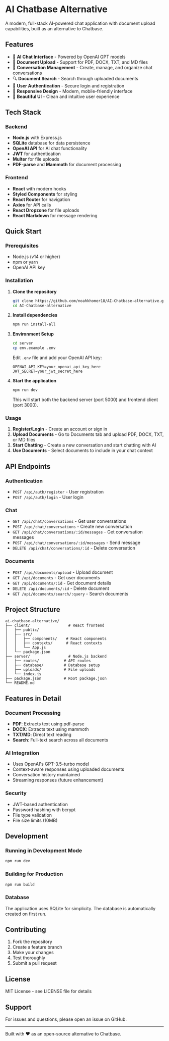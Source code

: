 # AI Chatbase Alternative

A modern, full-stack AI-powered chat application with document upload capabilities, built as an alternative to Chatbase.

## Features

- 🤖 **AI Chat Interface** - Powered by OpenAI GPT models
- 📄 **Document Upload** - Support for PDF, DOCX, TXT, and MD files
- 💬 **Conversation Management** - Create, manage, and organize chat conversations
- 🔍 **Document Search** - Search through uploaded documents
- 🔐 **User Authentication** - Secure login and registration
- 📱 **Responsive Design** - Modern, mobile-friendly interface
- 🎨 **Beautiful UI** - Clean and intuitive user experience

## Tech Stack

### Backend
- **Node.js** with Express.js
- **SQLite** database for data persistence
- **OpenAI API** for AI chat functionality
- **JWT** for authentication
- **Multer** for file uploads
- **PDF-parse** and **Mammoth** for document processing

### Frontend
- **React** with modern hooks
- **Styled Components** for styling
- **React Router** for navigation
- **Axios** for API calls
- **React Dropzone** for file uploads
- **React Markdown** for message rendering

## Quick Start

### Prerequisites
- Node.js (v14 or higher)
- npm or yarn
- OpenAI API key

### Installation

1. **Clone the repository**
   ```bash
   git clone https://github.com/noahkhomer18/AI-Chatbase-alternative.git
   cd AI-Chatbase-alternative
   ```

2. **Install dependencies**
   ```bash
   npm run install-all
   ```

3. **Environment Setup**
   ```bash
   cd server
   cp env.example .env
   ```
   
   Edit `.env` file and add your OpenAI API key:
   ```
   OPENAI_API_KEY=your_openai_api_key_here
   JWT_SECRET=your_jwt_secret_here
   ```

4. **Start the application**
   ```bash
   npm run dev
   ```

   This will start both the backend server (port 5000) and frontend client (port 3000).

### Usage

1. **Register/Login** - Create an account or sign in
2. **Upload Documents** - Go to Documents tab and upload PDF, DOCX, TXT, or MD files
3. **Start Chatting** - Create a new conversation and start chatting with AI
4. **Use Documents** - Select documents to include in your chat context

## API Endpoints

### Authentication
- `POST /api/auth/register` - User registration
- `POST /api/auth/login` - User login

### Chat
- `GET /api/chat/conversations` - Get user conversations
- `POST /api/chat/conversations` - Create new conversation
- `GET /api/chat/conversations/:id/messages` - Get conversation messages
- `POST /api/chat/conversations/:id/messages` - Send message
- `DELETE /api/chat/conversations/:id` - Delete conversation

### Documents
- `POST /api/documents/upload` - Upload document
- `GET /api/documents` - Get user documents
- `GET /api/documents/:id` - Get document details
- `DELETE /api/documents/:id` - Delete document
- `GET /api/documents/search/:query` - Search documents

## Project Structure

```
ai-chatbase-alternative/
├── client/                 # React frontend
│   ├── public/
│   ├── src/
│   │   ├── components/    # React components
│   │   ├── contexts/      # React contexts
│   │   └── App.js
│   └── package.json
├── server/                 # Node.js backend
│   ├── routes/           # API routes
│   ├── database/         # Database setup
│   ├── uploads/          # File uploads
│   └── index.js
├── package.json          # Root package.json
└── README.md
```

## Features in Detail

### Document Processing
- **PDF**: Extracts text using pdf-parse
- **DOCX**: Extracts text using mammoth
- **TXT/MD**: Direct text reading
- **Search**: Full-text search across all documents

### AI Integration
- Uses OpenAI's GPT-3.5-turbo model
- Context-aware responses using uploaded documents
- Conversation history maintained
- Streaming responses (future enhancement)

### Security
- JWT-based authentication
- Password hashing with bcrypt
- File type validation
- File size limits (10MB)

## Development

### Running in Development Mode
```bash
npm run dev
```

### Building for Production
```bash
npm run build
```

### Database
The application uses SQLite for simplicity. The database is automatically created on first run.

## Contributing

1. Fork the repository
2. Create a feature branch
3. Make your changes
4. Test thoroughly
5. Submit a pull request

## License

MIT License - see LICENSE file for details

## Support

For issues and questions, please open an issue on GitHub.

---

Built with ❤️ as an open-source alternative to Chatbase.

